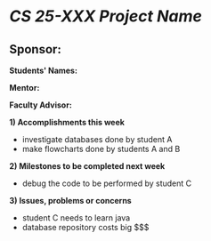 # *CS 25-XXX Project Name*
## **Sponsor:**

**Students' Names:**

**Mentor:**

**Faculty Advisor:**

**1) Accomplishments this week**
   - investigate databases done by student A
   - make flowcharts done by students A and B

**2) Milestones to be completed next week**
   - debug the code to be performed by student C

**3) Issues, problems or concerns**
   - student C needs to learn java
   - database repository costs big $$$
   


